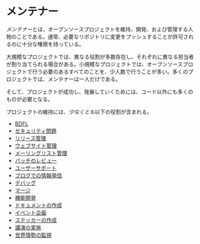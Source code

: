 # メンテナー

*メンテナー*とは、オープンソースプロジェクトを維持、開発、および管理する人物のことである。通常、必要なリポジトリに変更をプッシュすることが許可されるのに十分な権限を持っている。

大規模なプロジェクトでは、異なる役割が多数存在し、それぞれに異なる担当者が割り当てられる場合がある。小規模なプロジェクトでは、オープンソースプロジェクトで行う必要のあるすべてのことを、少人数で行うことが多い。多くのプロジェクトでは、メンテナーは一人だけである。

そして、プロジェクトが成功し、発展していくためには、コード以外にも多くのものが必要となる。

プロジェクトの維持には、*少なくとも*以下の役割が含まれる。

 * [BDFL](maintain/bdfl.md)
 * [セキュリティ問題](maintain/security.md)
 * [リリース管理](maintain/release.md)
 * [ウェブサイト管理](maintain/website.md)
 * [メーリングリスト管理](maintain/mailinglist.md)
 * [パッチのレビュー](maintain/review.md)
 * [ユーザーサポート](maintain/usersupport.md)
 * [ブログでの情報発信](maintain/blogging.md)
 * [デバッグ](maintain/debugging.md)
 * [マージ](maintain/merging.md)
 * [機能開発](maintain/features.md)
 * [ドキュメントの作成](maintain/docs.md)
 * [イベント企画](maintain/events.md)
 * [ステッカーの作成](maintain/stickers.md)
 * [講演の実施](maintain/talks.md)
 * [世界情勢の監視](maintain/worldmonitor.md)
